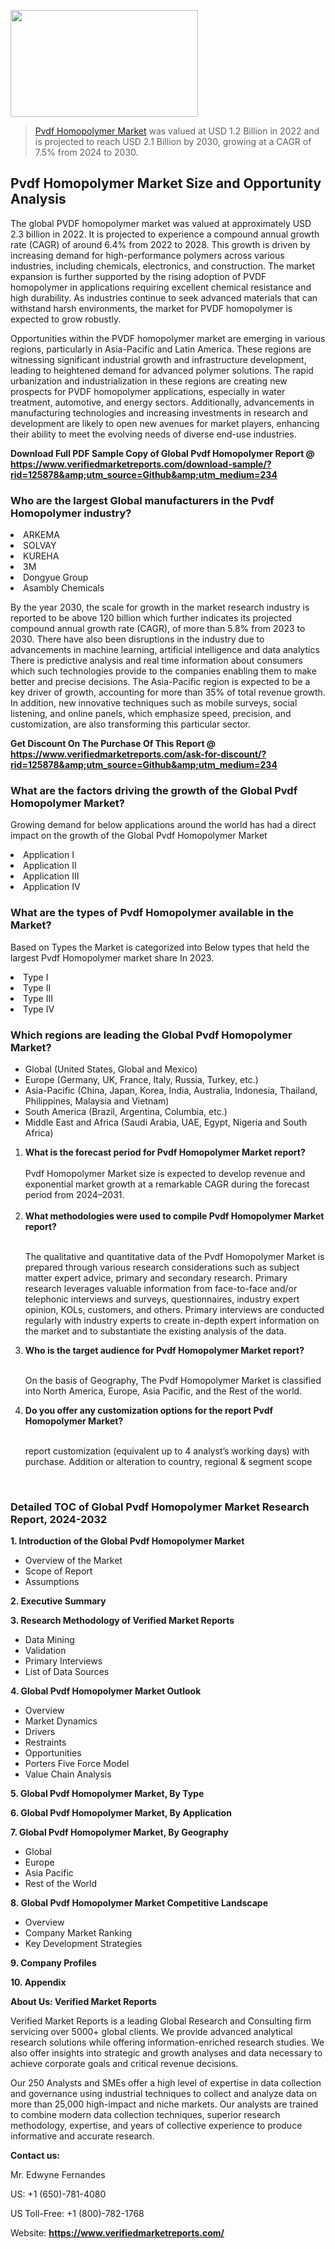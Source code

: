 <img src="https://ffe5etoiles.com/wp-content/uploads/2024/12/MST1-300x171.png" alt="" width="300" height="171" class="alignnone size-medium wp-image-20088" /><blockquote><p><p><a href="https://www.verifiedmarketreports.com/download-sample/?rid=125878&utm_source=Github&utm_medium=234" target="_blank">Pvdf Homopolymer Market</a> was valued at USD 1.2 Billion in 2022 and is projected to reach USD 2.1 Billion by 2030, growing at a CAGR of 7.5% from 2024 to 2030.</p></blockquote><p><h2>Pvdf Homopolymer Market Size and Opportunity Analysis</h2><p>The global PVDF homopolymer market was valued at approximately USD 2.3 billion in 2022. It is projected to experience a compound annual growth rate (CAGR) of around 6.4% from 2022 to 2028. This growth is driven by increasing demand for high-performance polymers across various industries, including chemicals, electronics, and construction. The market expansion is further supported by the rising adoption of PVDF homopolymer in applications requiring excellent chemical resistance and high durability. As industries continue to seek advanced materials that can withstand harsh environments, the market for PVDF homopolymer is expected to grow robustly.</p><p>Opportunities within the PVDF homopolymer market are emerging in various regions, particularly in Asia-Pacific and Latin America. These regions are witnessing significant industrial growth and infrastructure development, leading to heightened demand for advanced polymer solutions. The rapid urbanization and industrialization in these regions are creating new prospects for PVDF homopolymer applications, especially in water treatment, automotive, and energy sectors. Additionally, advancements in manufacturing technologies and increasing investments in research and development are likely to open new avenues for market players, enhancing their ability to meet the evolving needs of diverse end-use industries.</p></p><p class=""><strong>Download Full PDF Sample Copy of Global Pvdf Homopolymer Report @ <a href="https://www.verifiedmarketreports.com/download-sample/?rid=125878&amp;utm_source=Github&amp;utm_medium=234" target="_blank">https://www.verifiedmarketreports.com/download-sample/?rid=125878&amp;utm_source=Github&amp;utm_medium=234</a></strong></p><h3 id="" class="">Who are the largest Global manufacturers in the Pvdf Homopolymer industry?</h3><p><li>ARKEMA</li><li> SOLVAY</li><li> KUREHA</li><li> 3M</li><li> Dongyue Group</li><li> Asambly Chemicals</li></p><div class=""><div class="" dir="" data-message-author-role="" data-message-id="" data-message-model-slug=""><div class=""><div class=""><div class=""><div class="" dir="" data-message-author-role="" data-message-id="" data-message-model-slug=""><div class=""><div class=""><p>By the year 2030, the scale for growth in the market research industry is reported to be above 120 billion which further indicates its projected compound annual growth rate (CAGR), of more than 5.8% from 2023 to 2030. There have also been disruptions in the industry due to advancements in machine learning, artificial intelligence and data analytics There is predictive analysis and real time information about consumers which such technologies provide to the companies enabling them to make better and precise decisions. The Asia-Pacific region is expected to be a key driver of growth, accounting for more than 35% of total revenue growth. In addition, new innovative techniques such as mobile surveys, social listening, and online panels, which emphasize speed, precision, and customization, are also transforming this particular sector.</p><p><strong>Get Discount On The Purchase Of This Report @&nbsp; <a href="https://www.verifiedmarketreports.com/ask-for-discount/?rid=125878&amp;utm_source=Github&amp;utm_medium=234" target="_blank">https://www.verifiedmarketreports.com/ask-for-discount/?rid=125878&amp;utm_source=Github&amp;utm_medium=234</a></strong></p></div></div></div></div></div></div></div></div><h3 id="" class="">What are the factors driving the growth of the Global Pvdf Homopolymer Market?</h3><p id="" class="">Growing demand for below applications around the world has had a direct impact on the growth of the Global Pvdf Homopolymer Market</p><p id="" class=""><li>Application I</li><li> Application II</li><li> Application III</li><li> Application IV</li></p><h3 id="" class="">What are the types of Pvdf Homopolymer available in the Market?</h3><p id="" class="">Based on Types the Market is categorized into Below types that held the largest Pvdf Homopolymer market share In 2023.</p><p id="" class=""><li>Type I</li><li> Type II</li><li> Type III</li><li> Type IV</li></p><h3 id="" class="">Which regions are leading the Global Pvdf Homopolymer Market?</h3><ul><li>Global (United States, Global and Mexico)</li><li>Europe (Germany, UK, France, Italy, Russia, Turkey, etc.)</li><li>Asia-Pacific (China, Japan, Korea, India, Australia, Indonesia, Thailand, Philippines, Malaysia and Vietnam)</li><li>South America (Brazil, Argentina, Columbia, etc.)</li><li>Middle East and Africa (Saudi Arabia, UAE, Egypt, Nigeria and South Africa)</li></ul><p><ol><li><strong>What is the forecast period for Pvdf Homopolymer Market report?<br /></strong><br /><span data-sheets-root="1" data-sheets-value="{&quot;1&quot;:2,&quot;2&quot;:&quot;XXXX size is expected to develop revenue and exponential market growth at a remarkable CAGR during the forecast period from 2024&ndash;2030.&quot;}" data-sheets-userformat="{&quot;2&quot;:12674,&quot;4&quot;:{&quot;1&quot;:2,&quot;2&quot;:16776960},&quot;10&quot;:2,&quot;11&quot;:0,&quot;15&quot;:&quot;Arial&quot;,&quot;16&quot;:12}">Pvdf Homopolymer Market size is expected to develop revenue and exponential market growth at a remarkable CAGR during the forecast period from 2024&ndash;2031.</span><br /><br /></li><li><strong>What methodologies were used to compile Pvdf Homopolymer Market report?<br /><br /></strong><p>The qualitative and quantitative data of the&nbsp;Pvdf Homopolymer Market is prepared through various research considerations such as subject matter expert advice, primary and secondary research. Primary research leverages valuable information from face-to-face and/or telephonic interviews and surveys, questionnaires, industry expert opinion, KOLs, customers, and others. Primary interviews are conducted regularly with industry experts to create in-depth expert information on the market and to substantiate the existing analysis of the data.&nbsp;</p></li><li><strong>Who is the target audience for Pvdf Homopolymer Market report?<br /><br /></strong><p>On the basis of Geography, The&nbsp;Pvdf Homopolymer Market is classified into North America, Europe, Asia Pacific, and the Rest of the world.</p></li><li><strong>Do you offer any customization options for the report Pvdf Homopolymer Market?<br /><br /></strong><p>report customization (equivalent up to 4 analyst&rsquo;s working days) with purchase. Addition or alteration to country, regional &amp; segment scope</p><p>&nbsp;</p></li></ol></p><h3 id="" class="">Detailed TOC of Global Pvdf Homopolymer Market Research Report, 2024-2032</h3><p id="" class=""><strong>1. Introduction of the Global Pvdf Homopolymer Market</strong></p><ul><li>Overview of the Market</li><li>Scope of Report</li><li>Assumptions</li></ul><p id="" class=""><strong>2. Executive Summary</strong></p><p id="" class=""><strong>3. Research Methodology of&nbsp;Verified Market Reports</strong></p><ul><li>Data Mining</li><li>Validation</li><li>Primary Interviews</li><li>List of Data Sources</li></ul><p id="" class=""><strong>4. Global Pvdf Homopolymer Market Outlook</strong></p><ul><li>Overview</li><li>Market Dynamics</li><li>Drivers</li><li>Restraints</li><li>Opportunities</li><li>Porters Five Force Model</li><li>Value Chain Analysis</li></ul><p id="" class=""><strong>5. Global Pvdf Homopolymer Market, By&nbsp;Type</strong></p><p id="" class=""><strong>6. Global Pvdf Homopolymer Market, By Application</strong></p><p id="" class=""><strong>7. Global Pvdf Homopolymer Market, By Geography</strong></p><ul><li>Global</li><li>Europe</li><li>Asia Pacific</li><li>Rest of the World</li></ul><p id="" class=""><strong>8. Global Pvdf Homopolymer Market Competitive Landscape</strong></p><ul><li>Overview</li><li>Company Market Ranking</li><li>Key Development Strategies</li></ul><p id="" class=""><strong>9. Company Profiles</strong></p><p id="" class=""><strong>10. Appendix</strong></p><p id="" class=""><strong>About Us: Verified Market Reports</strong></p><p id="" class="">Verified Market Reports is a leading Global Research and Consulting firm servicing over 5000+ global clients. We provide advanced analytical research solutions while offering information-enriched research studies. We also offer insights into strategic and growth analyses and data necessary to achieve corporate goals and critical revenue decisions.</p><p id="" class="">Our 250 Analysts and SMEs offer a high level of expertise in data collection and governance using industrial techniques to collect and analyze data on more than 25,000 high-impact and niche markets. Our analysts are trained to combine modern data collection techniques, superior research methodology, expertise, and years of collective experience to produce informative and accurate research.</p><p id="" class=""><strong>Contact us:</strong></p><p id="" class="">Mr. Edwyne Fernandes</p><p id="" class="">US: +1 (650)-781-4080</p><p id="" class="">US Toll-Free: +1 (800)-782-1768</p><p id="" class="">Website: <a target="" data-test-app-aware-link=""><strong>https://www.verifiedmarketreports.com/</strong></a></p>
